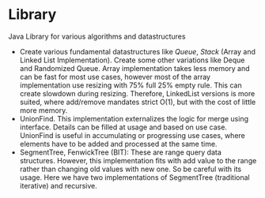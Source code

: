 # Library
Java Library for various algorithms and datastructures

- Create various fundamental datastructures like *Queue*, *Stack* (Array and Linked List Implementation). Create some other variations like Deque and Randomized Queue. Array implementation takes less memory and can be fast for most use cases, however most of the array implementation use resizing with 75% full 25% empty rule. This can create slowdown during resizing. Therefore, LinkedList versions is more suited, where add/remove mandates strict O(1), but with the cost of little more memory.
- UnionFind. This implementation externalizes the logic for merge using interface. Details can be filled at usage and based on use case.  UnionFind is useful in accumulating or progressing use cases, where elements have to be added and processed at the same time.
- SegmentTree, FenwickTree (BIT): These are range query data structures. However, this implementation fits with add value to the range rather than changing old values with new one. So be careful with its usage. Here we have two implementations of SegmentTree (traditional iterative) and recursive.
